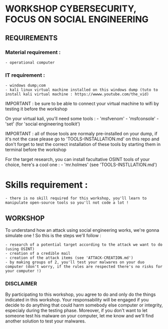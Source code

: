 # WORKSHOP CYBERSECURITY, FOCUS ON SOCIAL ENGINEERING

## REQUIREMENTS

### Material requirement :
    - operational computer

### IT requirement :
    - windows dump;com
    - kali linux virtual machine installed on this windows dump (tuto to install kali virtual machine : https://wwww.youtube.com/the_vid)

IMPORTANT : be sure to be able to connect your virtual machine to wifi by testing it before the workshop

On your virtual kali, you'll need some tools :
    - 'msfvenom'
    - 'msfconsole'
    - 'set' (for 'social engineering toolkit')

IMPORTANT : all of those tools are normaly pre-installed on your dump, if it's not the case please go to 'TOOLS-INSTALLATION.md' on this repo and don't forget to test the correct installation of these tools by starting them in terminal before the workshop

For the target research, you can install facultative OSINT tools of your choice, here's a cool one :
    - 'mr.holmes' (see 'TOOLS-INSTLLATION.md')

# Skills requirement :
    - there is no skill required for this workshop, you'll learn to manipulate open-source tools so you'll not code a lot !

## WORKSHOP

To understand how an attack using social engineering works, we're gonna simulate one !
So this is the steps we'll follow :

    - research of a potential target according to the attack we want to do (using OSINT)
    - creation of a credible mail
    - creation of the attack items (see 'ATTACK-CREATION.md')
    - by making groups of 2, you'll test your malwares on your duo computer (don't worry, if the rules are respected there's no risks for your computer !)

### DISCLAIMER

By participating to this workshop, you agree to do and only do the things indicated in this workshop.
Your responsability will be engaged if you decide to do anything that could harm somebody else computer or integrity, especialy during the testing phase.
Moreover, if you don't want to let someone test his malware on your computer, let me know and we'll find another solution to test your malwares.
